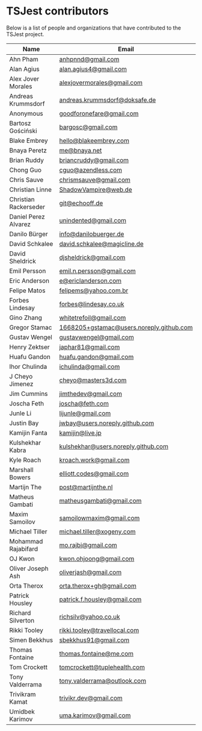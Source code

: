 # TSJest contributors

Below is a list of people and organizations that have contributed to the TSJest project.

| Name | Email |
|------|-------|
| Ahn Pham | anhpnnd@gmail.com |
| Alan Agius | alan.agius4@gmail.com |
| Alex Jover Morales | alexjovermorales@gmail.com |
| Andreas Krummsdorf | andreas.krummsdorf@doksafe.de |
| Anonymous | goodforonefare@gmail.com |
| Bartosz Gościński | bargosc@gmail.com |
| Blake Embrey | hello@blakeembrey.com |
| Bnaya Peretz | me@bnaya.net |
| Brian Ruddy | briancruddy@gmail.com |
| Chong Guo | cguo@azendless.com |
| Chris Sauve | chrismsauve@gmail.com |
| Christian Linne | ShadowVampire@web.de |
| Christian Rackerseder | git@echooff.de |
| Daniel Perez Alvarez | unindented@gmail.com |
| Danilo Bürger | info@danilobuerger.de |
| David Schkalee | david.schkalee@magicline.de |
| David Sheldrick | djsheldrick@gmail.com |
| Emil Persson | emil.n.persson@gmail.com |
| Eric Anderson | e@ericlanderson.com |
| Felipe Matos | felipems@yahoo.com.br |
| Forbes Lindesay | forbes@lindesay.co.uk |
| Gino Zhang | whitetrefoil@gmail.com |
| Gregor Stamac | 1668205+gstamac@users.noreply.github.com |
| Gustav Wengel | gustavwengel@gmail.com |
| Henry Zektser | japhar81@gmail.com |
| Huafu Gandon | huafu.gandon@gmail.com |
| Ihor Chulinda | ichulinda@gmail.com |
| J Cheyo Jimenez | cheyo@masters3d.com |
| Jim Cummins | jimthedev@gmail.com |
| Joscha Feth | joscha@feth.com |
| Junle Li | lijunle@gmail.com |
| Justin Bay | jwbay@users.noreply.github.com |
| Kamijin Fanta | kamijin@live.jp |
| Kulshekhar Kabra | kulshekhar@users.noreply.github.com |
| Kyle Roach | kroach.work@gmail.com |
| Marshall Bowers | elliott.codes@gmail.com |
| Martijn The | post@martijnthe.nl |
| Matheus Gambati | matheusgambati@gmail.com |
| Maxim Samoilov | samoilowmaxim@gmail.com |
| Michael Tiller | michael.tiller@xogeny.com |
| Mohammad Rajabifard | mo.rajbi@gmail.com |
| OJ Kwon | kwon.ohjoong@gmail.com |
| Oliver Joseph Ash | oliverjash@gmail.com |
| Orta Therox | orta.therox+gh@gmail.com |
| Patrick Housley | patrick.f.housley@gmail.com |
| Richard Silverton | richsilv@yahoo.co.uk |
| Rikki Tooley | rikki.tooley@travellocal.com |
| Simen Bekkhus | sbekkhus91@gmail.com |
| Thomas Fontaine | thomas.fontaine@me.com |
| Tom Crockett | tomcrockett@tuplehealth.com |
| Tony Valderrama | tony.valderrama@outlook.com |
| Trivikram Kamat | trivikr.dev@gmail.com |
| Umidbek Karimov | uma.karimov@gmail.com |
